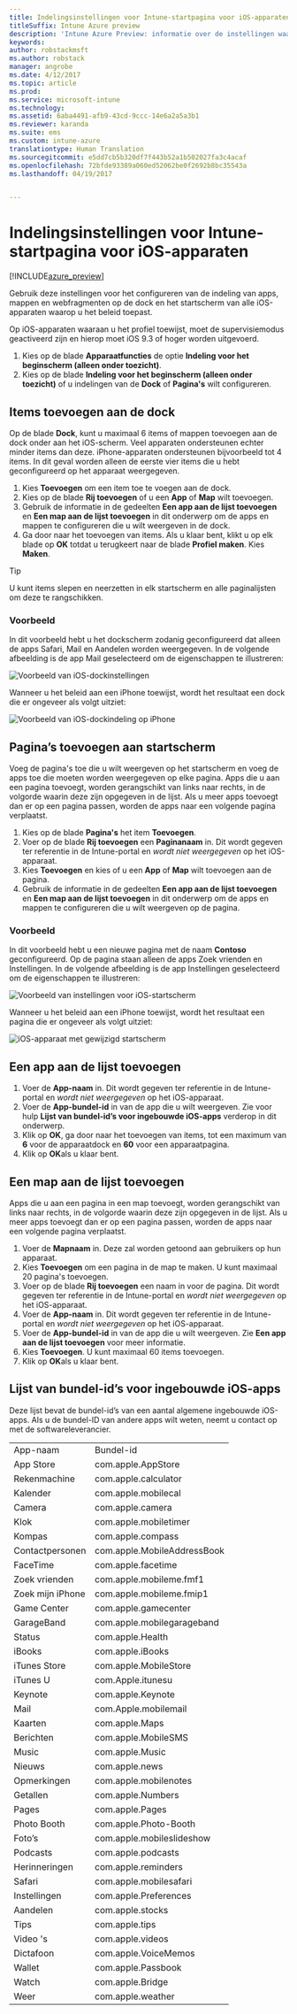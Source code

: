```yaml
---
title: Indelingsinstellingen voor Intune-startpagina voor iOS-apparaten
titleSuffix: Intune Azure preview
description: 'Intune Azure Preview: informatie over de instellingen waarmee u het startscherm kunt aanpassen en dokken op iOS-apparaten.'
keywords: 
author: robstackmsft
ms.author: robstack
manager: angrobe
ms.date: 4/12/2017
ms.topic: article
ms.prod: 
ms.service: microsoft-intune
ms.technology: 
ms.assetid: 6aba4491-afb9-43cd-9ccc-14e6a2a5a3b1
ms.reviewer: karanda
ms.suite: ems
ms.custom: intune-azure
translationtype: Human Translation
ms.sourcegitcommit: e5dd7cb5b320df7f443b52a1b502027fa3c4acaf
ms.openlocfilehash: 72bfde93389a060ed52062be0f2692b8bc35543a
ms.lasthandoff: 04/19/2017


---
```


# <a name="intune-home-screen-layout-settings-for-ios-devices"></a>Indelingsinstellingen voor Intune-startpagina voor iOS-apparaten

[!INCLUDE[azure_preview](../includes/azure_preview.md)]

Gebruik deze instellingen voor het configureren van de indeling van apps, mappen en webfragmenten op de dock en het startscherm van alle iOS-apparaten waarop u het beleid toepast.

Op iOS-apparaten waaraan u het profiel toewijst, moet de supervisiemodus geactiveerd zijn en hierop moet iOS 9.3 of hoger worden uitgevoerd.

1. Kies op de blade **Apparaatfuncties** de optie **Indeling voor het beginscherm (alleen onder toezicht)**.
2. Kies op de blade **Indeling voor het beginscherm (alleen onder toezicht)** of u indelingen van de **Dock** of **Pagina's** wilt configureren.

## <a name="add-items-to-the-dock"></a>Items toevoegen aan de dock

Op de blade **Dock**, kunt u maximaal 6 items of mappen toevoegen aan de dock onder aan het iOS-scherm. Veel apparaten ondersteunen echter minder items dan deze. iPhone-apparaten ondersteunen bijvoorbeeld tot 4 items. In dit geval worden alleen de eerste vier items die u hebt geconfigureerd op het apparaat weergegeven.

1. Kies **Toevoegen** om een item toe te voegen aan de dock.
2. Kies op de blade **Rij toevoegen** of u een **App** of **Map** wilt toevoegen.
3. Gebruik de informatie in de gedeelten **Een app aan de lijst toevoegen**  en **Een map aan de lijst toevoegen** in dit onderwerp om de apps en mappen te configureren die u wilt weergeven in de dock.
4. Ga door naar het toevoegen van items. Als u klaar bent, klikt u op elk blade op **OK** totdat u terugkeert naar de blade **Profiel maken**. Kies **Maken**.

>[!TIP]
> U kunt items slepen en neerzetten in elk startscherm en alle paginalijsten om deze te rangschikken. 

### <a name="example"></a>Voorbeeld

In dit voorbeeld hebt u het dockscherm zodanig geconfigureerd dat alleen de apps Safari, Mail en Aandelen worden weergegeven. In de volgende afbeelding is de app Mail geselecteerd om de eigenschappen te illustreren:

![Voorbeeld van iOS-dockinstellingen](http://i.imgur.com/FfFiUcP.png)

Wanneer u het beleid aan een iPhone toewijst, wordt het resultaat een dock die er ongeveer als volgt uitziet:

![Voorbeeld van iOS-dockindeling op iPhone](http://i.imgur.com/bAgCe8F.png)

## <a name="add-home-screen-pages"></a>Pagina’s toevoegen aan startscherm

Voeg de pagina's toe die u wilt weergeven op het startscherm en voeg de apps toe die moeten worden weergegeven op elke pagina. Apps die u aan een pagina toevoegt, worden gerangschikt van links naar rechts, in de volgorde waarin deze zijn opgegeven in de lijst. Als u meer apps toevoegt dan er op een pagina passen, worden de apps naar een volgende pagina verplaatst.


1. Kies op de blade **Pagina's** het item **Toevoegen**.
2. Voer op de blade **Rij toevoegen** een **Paginanaam** in. Dit wordt gegeven ter referentie in de Intune-portal en *wordt niet weergegeven* op het iOS-apparaat.
3. Kies **Toevoegen** en kies of u een **App** of **Map** wilt toevoegen aan de pagina.
4. Gebruik de informatie in de gedeelten **Een app aan de lijst toevoegen**  en **Een map aan de lijst toevoegen** in dit onderwerp om de apps en mappen te configureren die u wilt weergeven op de pagina.

### <a name="example"></a>Voorbeeld

In dit voorbeeld hebt u een nieuwe pagina met de naam **Contoso** geconfigureerd. Op de pagina staan alleen de apps Zoek vrienden en Instellingen. In de volgende afbeelding is de app Instellingen geselecteerd om de eigenschappen te illustreren:

![Voorbeeld van instellingen voor iOS-startscherm](http://i.imgur.com/Jc2OxyX.png)

Wanneer u het beleid aan een iPhone toewijst, wordt het resultaat een pagina die er ongeveer als volgt uitziet:

![iOS-apparaat met gewijzigd startscherm](http://i.imgur.com/Bd37PHa.png)

## <a name="how-to-add-an-app-to-the-list"></a>Een app aan de lijst toevoegen

1. Voer de **App-naam** in. Dit wordt gegeven ter referentie in de Intune-portal en *wordt niet weergegeven* op het iOS-apparaat.
2. Voer de **App-bundel-id** in van de app die u wilt weergeven. Zie voor hulp **Lijst van bundel-id’s voor ingebouwde iOS-apps** verderop in dit onderwerp.
3. Klik op **OK**, ga door naar het toevoegen van items, tot een maximum van **6** voor de apparaatdock en **60** voor een apparaatpagina.
4. Klik op **OK**als u klaar bent.

## <a name="how-to-add-a-folder-to-the-list"></a>Een map aan de lijst toevoegen

Apps die u aan een pagina in een map toevoegt, worden gerangschikt van links naar rechts, in de volgorde waarin deze zijn opgegeven in de lijst. Als u meer apps toevoegt dan er op een pagina passen, worden de apps naar een volgende pagina verplaatst.

1. Voer de **Mapnaam** in. Deze zal worden getoond aan gebruikers op hun apparaat.
2. Kies **Toevoegen** om een pagina in de map te maken. U kunt maximaal 20 pagina's toevoegen.
3. Voer op de blade **Rij toevoegen** een naam in voor de pagina. Dit wordt gegeven ter referentie in de Intune-portal en *wordt niet weergegeven* op het iOS-apparaat.
3. Voer de **App-naam** in. Dit wordt gegeven ter referentie in de Intune-portal en *wordt niet weergegeven* op het iOS-apparaat.
2. Voer de **App-bundel-id** in van de app die u wilt weergeven. Zie **Een app aan de lijst toevoegen** voor meer informatie.
3. Kies **Toevoegen**. U kunt maximaal 60 items toevoegen.
4. Klik op **OK**als u klaar bent.


## <a name="bundle-id-reference-for-built-in-ios-apps"></a>Lijst van bundel-id’s voor ingebouwde iOS-apps

Deze lijst bevat de bundel-id’s van een aantal algemene ingebouwde iOS-apps. Als u de bundel-ID van andere apps wilt weten, neemt u contact op met de softwareleverancier. 

|||
|-|-|
|App-naam|Bundel-id|
|App Store|com.apple.AppStore|
|Rekenmachine|com.apple.calculator|
|Kalender|com.apple.mobilecal|
|Camera|com.apple.camera|
|Klok|com.apple.mobiletimer|
|Kompas|com.apple.compass|
|Contactpersonen|com.apple.MobileAddressBook|
|FaceTime|com.apple.facetime|
|Zoek vrienden|com.apple.mobileme.fmf1|
|Zoek mijn iPhone|com.apple.mobileme.fmip1|
|Game Center|com.apple.gamecenter|
|GarageBand|com.apple.mobilegarageband|
|Status|com.apple.Health|
|iBooks|com.apple.iBooks|
|iTunes Store|com.apple.MobileStore|
|iTunes U|com.Apple.itunesu|
|Keynote|com.apple.Keynote|
|Mail|com.Apple.mobilemail|
|Kaarten|com.apple.Maps|
|Berichten|com.apple.MobileSMS|
|Music|com.apple.Music|
|Nieuws|com.apple.news|
|Opmerkingen|com.apple.mobilenotes|
|Getallen|com.apple.Numbers|
|Pages|com.apple.Pages|
|Photo Booth|com.apple.Photo-Booth|
|Foto’s|com.apple.mobileslideshow|
|Podcasts|com.apple.podcasts|
|Herinneringen|com.apple.reminders|
|Safari|com.apple.mobilesafari|
|Instellingen|com.apple.Preferences|
|Aandelen|com.apple.stocks|
|Tips|com.apple.tips|
|Video 's|com.apple.videos|
|Dictafoon|com.apple.VoiceMemos|
|Wallet|com.apple.Passbook|
|Watch|com.apple.Bridge|
|Weer|com.apple.weather|


